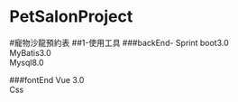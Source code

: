 # PetSalonProject
#寵物沙龍預約表
##1-使用工具
###backEnd-
Sprint boot3.0<br>
MyBatis3.0<br>
Mysql8.0<br>

###fontEnd
Vue 3.0<br>
Css<br>
